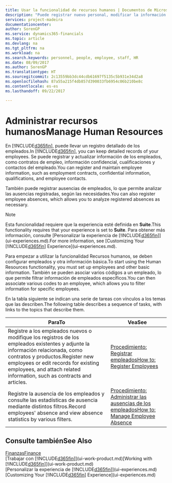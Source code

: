 ```yaml
---
title: Usar la funcionalidad de recursos humanos | Documentos de Microsoft
description: "Puede registrar nuevo personal, modificar la información del personal existente y registrar y analizar las ausencias."
services: project-madeira
documentationcenter: 
author: SorenGP
ms.service: dynamics365-financials
ms.topic: article
ms.devlang: na
ms.tgt_pltfrm: na
ms.workload: na
ms.search.keywords: personnel, people, employee, staff, HR
ms.date: 08/09/2017
ms.author: SorenGP
ms.translationtype: HT
ms.sourcegitcommit: 2c13559bb3dc44cdb61697f5135c5b931e34d2a8
ms.openlocfilehash: 87a55a215f4db857d390033fb6954c06b210be8c
ms.contentlocale: es-es
ms.lasthandoff: 09/22/2017

---
```

# <a name="manage-human-resources"></a><span data-ttu-id="c3a5a-103">Administrar recursos humanos</span><span class="sxs-lookup"><span data-stu-id="c3a5a-103">Manage Human Resources</span></span>
<span data-ttu-id="c3a5a-104">En [!INCLUDE[d365fin](includes/d365fin_md.md)], puede llevar un registro detallado de los empleados.</span><span class="sxs-lookup"><span data-stu-id="c3a5a-104">In [!INCLUDE[d365fin](includes/d365fin_md.md)], you can keep detailed records of your employees.</span></span> <span data-ttu-id="c3a5a-105">Se puede registrar y actualizar información de los empleados, como contratos de empleo, información confidencial, cualificaciones y contactos del empleado.</span><span class="sxs-lookup"><span data-stu-id="c3a5a-105">You can register and maintain employee information, such as employment contracts, confidential information, qualifications, and employee contacts.</span></span>

<span data-ttu-id="c3a5a-106">También puede registrar ausencias de empleados, lo que permite analizar las ausencias registradas, según las necesidades.</span><span class="sxs-lookup"><span data-stu-id="c3a5a-106">You can also register employee absences, which allows you to analyze registered absences as necessary.</span></span>

> [!NOTE]  
> <span data-ttu-id="c3a5a-107">Esta funcionalidad requiere que la experiencia esté definida en **Suite**.</span><span class="sxs-lookup"><span data-stu-id="c3a5a-107">This functionality requires that your experience is set to **Suite**.</span></span> <span data-ttu-id="c3a5a-108">Para obtener más información, consulte [Personalizar la experiencia de [!INCLUDE[d365fin](includes/d365fin_md.md)]](ui-experiences.md).</span><span class="sxs-lookup"><span data-stu-id="c3a5a-108">For more information, see [Customizing Your [!INCLUDE[d365fin](includes/d365fin_md.md)] Experience](ui-experiences.md).</span></span>

<span data-ttu-id="c3a5a-109">Para empezar a utilizar la funcionalidad Recursos humanos, se deben configurar empleados y otra información básica.</span><span class="sxs-lookup"><span data-stu-id="c3a5a-109">To start using the Human Resources functionality, you must set up employees and other basic information.</span></span> <span data-ttu-id="c3a5a-110">También se pueden asociar varios códigos a un empleado, lo que permite filtrar información de empleados específicos.</span><span class="sxs-lookup"><span data-stu-id="c3a5a-110">You can then associate various codes to an employee, which allows you to filter information for specific employees.</span></span>

<span data-ttu-id="c3a5a-111">En la tabla siguiente se indican una serie de tareas con vínculos a los temas que las describen.</span><span class="sxs-lookup"><span data-stu-id="c3a5a-111">The following table describes a sequence of tasks, with links to the topics that describe them.</span></span>

| <span data-ttu-id="c3a5a-112">Para</span><span class="sxs-lookup"><span data-stu-id="c3a5a-112">To</span></span> | <span data-ttu-id="c3a5a-113">Vea</span><span class="sxs-lookup"><span data-stu-id="c3a5a-113">See</span></span> |
| --- | --- |
| <span data-ttu-id="c3a5a-114">Registre a los empleados nuevos o modifique los registros de los empleados existentes y adjunte la información relacionada, como contratos y productos.</span><span class="sxs-lookup"><span data-stu-id="c3a5a-114">Register new employees or edit records for existing employees, and attach related information, such as contracts and articles.</span></span> |[<span data-ttu-id="c3a5a-115">Procedimiento: Registrar empleados</span><span class="sxs-lookup"><span data-stu-id="c3a5a-115">How to: Register Employees</span></span>](hr-how-register-employees.md) |
| <span data-ttu-id="c3a5a-116">Registre la ausencia de los empleados y consulte las estadísticas de ausencia mediante distintos filtros.</span><span class="sxs-lookup"><span data-stu-id="c3a5a-116">Record employees' absence and view absence statistics by various filters.</span></span> |[<span data-ttu-id="c3a5a-117">Procedimiento: Administrar las ausencias de los empleados</span><span class="sxs-lookup"><span data-stu-id="c3a5a-117">How to: Manage Employee Absence</span></span>](hr-how-manage-absence.md) |

## <a name="see-also"></a><span data-ttu-id="c3a5a-118">Consulte también</span><span class="sxs-lookup"><span data-stu-id="c3a5a-118">See Also</span></span>
[<span data-ttu-id="c3a5a-119">Finanzas</span><span class="sxs-lookup"><span data-stu-id="c3a5a-119">Finance</span></span>](finance.md)  
<span data-ttu-id="c3a5a-120">[Trabajar con [!INCLUDE[d365fin](includes/d365fin_md.md)]](ui-work-product.md)</span><span class="sxs-lookup"><span data-stu-id="c3a5a-120">[Working with [!INCLUDE[d365fin](includes/d365fin_md.md)]](ui-work-product.md)</span></span>  
<span data-ttu-id="c3a5a-121">[Personalizar la experiencia de [!INCLUDE[d365fin](includes/d365fin_md.md)]](ui-experiences.md)</span><span class="sxs-lookup"><span data-stu-id="c3a5a-121">[Customizing Your [!INCLUDE[d365fin](includes/d365fin_md.md)] Experience](ui-experiences.md)</span></span>        

